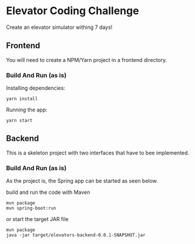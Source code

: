 # Elevator Coding Challenge

Create an elevator simulator withing 7 days!

## Frontend

You will need to create a NPM/Yarn project in a frontend directory. 

### Build And Run (as is)

Installing dependencies:

    yarn install

Running the app:

    yarn start

## Backend

This is a skeleton project with two interfaces that have to bee implemented.

### Build And Run (as is)

As the project is, the Spring app can be started as seen below.

build and run the code with Maven

    mvn package
    mvn spring-boot:run

or start the target JAR file 

    mvn package
    java -jar target/elevators-backend-0.0.1-SNAPSHOT.jar

